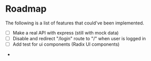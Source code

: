 # Roadmap

The following is a list of features that could've been implemented.

- [ ] Make a real API with express (still with mock data)
- [ ] Disable and redirect "/login" route to "/" when user is logged in
- [ ] Add test for ui components (Radix UI components)
- 
